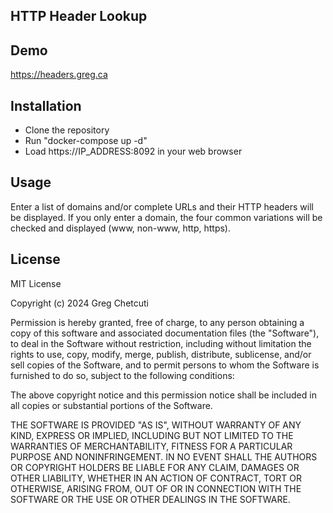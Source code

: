 HTTP Header Lookup
------------------
## Demo

https://headers.greg.ca

## Installation

- Clone the repository
- Run "docker-compose up -d"
- Load https://IP_ADDRESS:8092 in your web browser

## Usage

Enter a list of domains and/or complete URLs and their HTTP headers will be displayed. If you only enter a domain, the four common variations will be checked and displayed (www, non-www, http, https).

## License

MIT License

Copyright (c) 2024 Greg Chetcuti

Permission is hereby granted, free of charge, to any person obtaining a copy
of this software and associated documentation files (the "Software"), to deal
in the Software without restriction, including without limitation the rights
to use, copy, modify, merge, publish, distribute, sublicense, and/or sell
copies of the Software, and to permit persons to whom the Software is
furnished to do so, subject to the following conditions:

The above copyright notice and this permission notice shall be included in all
copies or substantial portions of the Software.

THE SOFTWARE IS PROVIDED "AS IS", WITHOUT WARRANTY OF ANY KIND, EXPRESS OR
IMPLIED, INCLUDING BUT NOT LIMITED TO THE WARRANTIES OF MERCHANTABILITY,
FITNESS FOR A PARTICULAR PURPOSE AND NONINFRINGEMENT. IN NO EVENT SHALL THE
AUTHORS OR COPYRIGHT HOLDERS BE LIABLE FOR ANY CLAIM, DAMAGES OR OTHER
LIABILITY, WHETHER IN AN ACTION OF CONTRACT, TORT OR OTHERWISE, ARISING FROM,
OUT OF OR IN CONNECTION WITH THE SOFTWARE OR THE USE OR OTHER DEALINGS IN THE
SOFTWARE.
